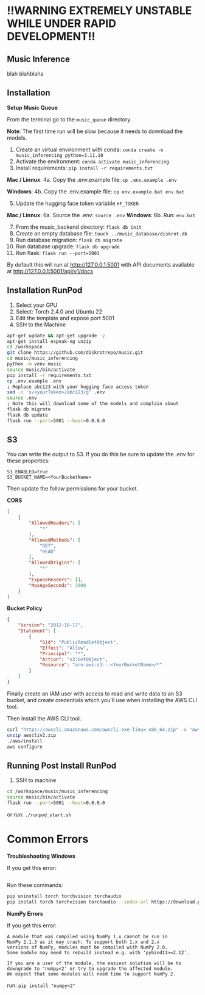 
# !!WARNING EXTREMELY UNSTABLE WHILE UNDER RAPID DEVELOPMENT!!

## Music Inference

blah blahblaha 

## Installation

**Setup Music Queue**

From the terminal go to the `music_queue` directory.

**Note**: The first time run will be slow because it needs to download the models.

1. Create an virtual environment with conda: `conda create -n music_inferencing python=3.11.10`
2. Activate the environment: `conda activate music_inferencing`
3. Install requirements: `pip install -r requirements.txt`

**Mac / Linnux**:
4a. Copy the .env.example file: `cp .env.example .env`

**Windows**:
4b. Copy the .env.example file: `cp env.example.bat env.bat`

5. Update the hugging face token variable `HF_TOKEN`

**Mac / Linnux**:
6a. Source the .env: `source .env`
**Windows**:
6b. Run: `env.bat`

7. From the music_backend directory: `flask db init`
8. Create an empty database file: `touch ../music_database/diskrot.db`
9. Run database migration: `flask db migrate`
10. Run database upgrade: `flask db upgrade`
11. Run flask: `flask run --port=5001`

By default this will run at http://127.0.0.1:5001 with API documents available at http://127.0.0.1:5001/api/v1/docs

## Installation RunPod

1. Select your GPU
2. Select: Torch 2.4.0 and Ubuntu 22
3. Edit the template and expose port 5001
3. SSH to the Machine

```bash
apt-get update && apt-get upgrade -y
apt-get install espeak-ng unzip
cd /workspace
git clone https://github.com/diskrotrepo/music.git
cd music/music_inferencing
python -m venv music
source music/bin/activate
pip install -r requirements.txt
cp .env.example .env
; Replace abc123 with your hugging face access token
sed -i 's/<yourToken>/abc123/g' .env
source .env
; Note this will download some of the models and complain about 
flask db migrate
flask db update
flask run --port=5001 --host=0.0.0.0
```

## S3 

You can write the output to S3. If you do this be sure to update the .env for these properties:

```
S3_ENABLED=true
S3_BUCKET_NAME=<YourBucketName>
```


Then update the follow permissions for your bucket.

**CORS**

```json
[
    {
        "AllowedHeaders": [
            "*"
        ],
        "AllowedMethods": [
            "GET",
            "HEAD"
        ],
        "AllowedOrigins": [
            "*"
        ],
        "ExposeHeaders": [],
        "MaxAgeSeconds": 3000
    }
]
```

**Bucket Policy**

```json
{
    "Version": "2012-10-17",
    "Statement": [
        {
            "Sid": "PublicReadGetObject",
            "Effect": "Allow",
            "Principal": "*",
            "Action": "s3:GetObject",
            "Resource": "arn:aws:s3:::<YourBucketName>/*"
        }
    ]
}
```


Finally create an IAM user with access to read and write data to an S3 bucket, and create credentials which you'll use when installing the AWS CLI tool.


Then install the AWS CLI tool. 

```bash
curl "https://awscli.amazonaws.com/awscli-exe-linux-x86_64.zip" -o "awscliv2.zip"
unzip awscliv2.zip
./aws/install
aws configure
```



## Running Post Install RunPod

1. SSH to machine

```bash
cd /workspace/music/music_inferencing
source music/bin/activate
flask run --port=5001 --host=0.0.0.0
```

or run: `./runpod_start.sh`

# Common Errors

**Troubleshooting Windows**

If you get this error:

```text
```

Run these commands:

```bash
pip uninstall torch torchvision torchaudio
pip install torch torchvision torchaudio --index-url https://download.pytorch.org/whl/cu121
```

**NumPy Errors**

If you get this error:

```text
A module that was compiled using NumPy 1.x cannot be run in
NumPy 2.1.3 as it may crash. To support both 1.x and 2.x
versions of NumPy, modules must be compiled with NumPy 2.0.
Some module may need to rebuild instead e.g. with 'pybind11>=2.12'.

If you are a user of the module, the easiest solution will be to
downgrade to 'numpy<2' or try to upgrade the affected module.
We expect that some modules will need time to support NumPy 2.
```

run: `pip install "numpy<2"`
